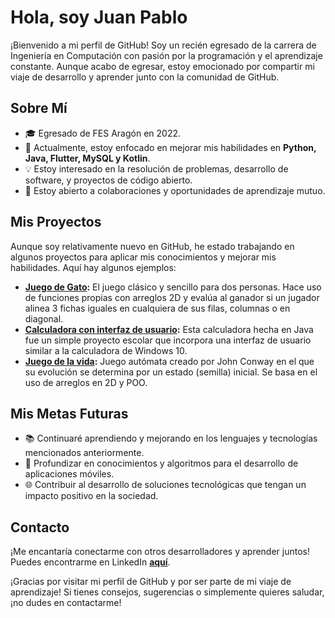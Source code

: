 # Hola, soy Juan Pablo

¡Bienvenido a mi perfil de GitHub! Soy un recién egresado de la carrera de Ingeniería en Computación con pasión por la programación y el aprendizaje constante. Aunque acabo de egresar, estoy emocionado por compartir mi viaje de desarrollo y aprender junto con la comunidad de GitHub.

## Sobre Mí

- 🎓 Egresado de FES Aragón en 2022.
- 🌱 Actualmente, estoy enfocado en mejorar mis habilidades en **Python, Java, Flutter, MySQL y Kotlin**.
- 💡 Estoy interesado en la resolución de problemas, desarrollo de software, y proyectos de código abierto.
- 🤝 Estoy abierto a colaboraciones y oportunidades de aprendizaje mutuo.

## Mis Proyectos

Aunque soy relativamente nuevo en GitHub, he estado trabajando en algunos proyectos para aplicar mis conocimientos y mejorar mis habilidades. Aquí hay algunos ejemplos:

- **[Juego de Gato](https://github.com/Rubber-Human/Portafolio-Python/blob/main/juegoGato.py):** El juego clásico y sencillo para dos personas. Hace uso de funciones propias con arreglos 2D y evalúa al ganador si un jugador alinea 3 fichas iguales en cualquiera de sus filas, columnas o en diagonal.
- **[Calculadora con interfaz de usuario](https://github.com/Rubber-Human/Calculadora):** Esta calculadora hecha en Java fue un simple proyecto escolar que incorpora una interfaz de usuario similar a la calculadora de Windows 10.
- **[Juego de la vida](https://github.com/Rubber-Human/1JuanPablo_1ZavalaCardona_1358/blob/master/JuegoDeLaVida.py):** Juego autómata creado por John Conway en el que su evolución se determina por un estado (semilla) inicial. Se basa en el uso de arreglos en 2D y POO.

## Mis Metas Futuras

- 📚 Continuaré aprendiendo y mejorando en los lenguajes y tecnologías mencionados anteriormente.
- 📱 Profundizar en conocimientos y algoritmos para el desarrollo de aplicaciones móviles.
- 🌐 Contribuir al desarrollo de soluciones tecnológicas que tengan un impacto positivo en la sociedad.

## Contacto

¡Me encantaría conectarme con otros desarrolladores y aprender juntos! Puedes encontrarme en LinkedIn **[aquí](https://www.linkedin.com/in/juan-pablo-zavala-cardona-584344141/)**.

¡Gracias por visitar mi perfil de GitHub y por ser parte de mi viaje de aprendizaje! Si tienes consejos, sugerencias o simplemente quieres saludar, ¡no dudes en contactarme!

